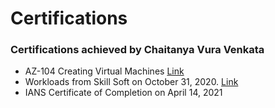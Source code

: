 # Certifications
### Certifications achieved by Chaitanya Vura Venkata
- AZ-104 Creating Virtual Machines [Link](https://www.credential.net/profile/vvchaitanya286753/wallet)
- Workloads from Skill Soft on October 31, 2020. [Link](https://www.credential.net/profile/vvchaitanya286753/wallet)
- IANS Certificate of Completion on April 14, 2021
